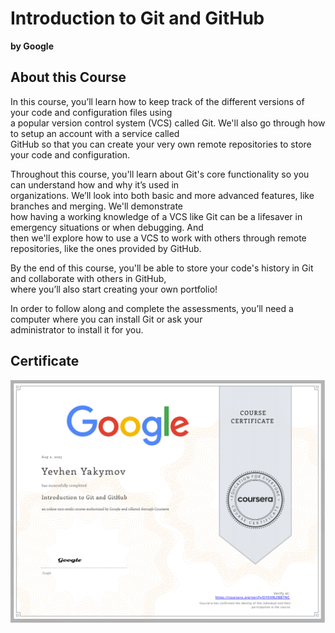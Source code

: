 # Introduction to Git and GitHub

**by Google**

## About this Course

In this course, you’ll learn how to keep track of the different versions of your code and configuration files using\
a popular version control system (VCS) called Git. We'll also go through how to setup an account with a service called\
GitHub so that you can create your very own remote repositories to store your code and configuration.

Throughout this course, you'll learn about Git's core functionality so you can understand how and why it’s used in\
organizations. We’ll look into both basic and more advanced features, like branches and merging. We'll demonstrate\
how having a working knowledge of a VCS like Git can be a lifesaver in emergency situations or when debugging. And\
then we'll explore how to use a VCS to work with others through remote repositories, like the ones provided by GitHub.

By the end of this course, you'll be able to store your code's history in Git and collaborate with others in GitHub,\
where you’ll also start creating your own portfolio!

In order to follow along and complete the assessments, you’ll need a computer where you can install Git or ask your\
administrator to install it for you.

## Certificate

![Coursera_DYEHRLFBB7NC.png](Coursera_DYEHRLFBB7NC.png)